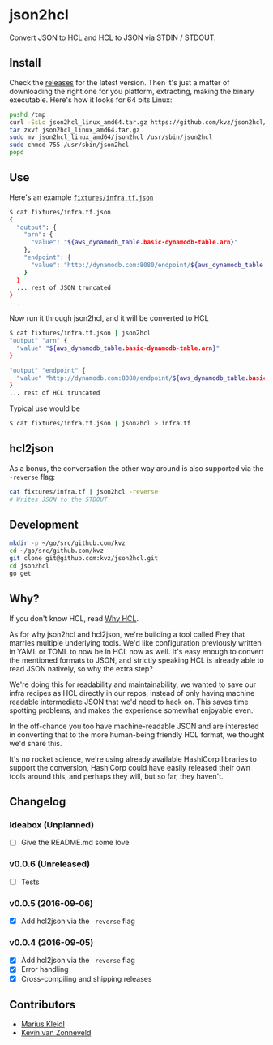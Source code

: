 # json2hcl

Convert JSON to HCL and HCL to JSON via STDIN / STDOUT.

## Install

Check the [releases](https://github.com/kvz/json2hcl/releases) for the latest version.
Then it's just a matter of downloading the right one for you platform, extracting, making the binary
executable. Here's how it looks for 64 bits Linux:

```bash
pushd /tmp
curl -SsLo json2hcl_linux_amd64.tar.gz https://github.com/kvz/json2hcl/releases/download/v0.0.5/json2hcl_linux_amd64.tar.gz
tar zxvf json2hcl_linux_amd64.tar.gz
sudo mv json2hcl_linux_amd64/json2hcl /usr/sbin/json2hcl
sudo chmod 755 /usr/sbin/json2hcl
popd
```

## Use

Here's an example [`fixtures/infra.tf.json`](fixtures/infra.tf.json)

```bash
$ cat fixtures/infra.tf.json
{
  "output": {
    "arn": {
      "value": "${aws_dynamodb_table.basic-dynamodb-table.arn}"
    },
    "endpoint": {
      "value": "http://dynamodb.com:8080/endpoint/${aws_dynamodb_table.basic-dynamodb-table.arn}"
    }
  }
  ... rest of JSON truncated
}
... 
```

Now run it through json2hcl, and it will be converted to HCL

```bash
$ cat fixtures/infra.tf.json | json2hcl
"output" "arn" {
  "value" "${aws_dynamodb_table.basic-dynamodb-table.arn}"
}

"output" "endpoint" {
  "value" "http://dynamodb.com:8080/endpoint/${aws_dynamodb_table.basic-dynamodb-table.arn}"
}
... rest of HCL truncated
```

Typical use would be

```bash
$ cat fixtures/infra.tf.json | json2hcl > infra.tf
```

## hcl2json

As a bonus, the conversation the other way around is also supported via the `-reverse` flag:

```bash
cat fixtures/infra.tf | json2hcl -reverse
# Writes JSON to the STDOUT
```


## Development

```bash
mkdir -p ~/go/src/github.com/kvz
cd ~/go/src/github.com/kvz
git clone git@github.com:kvz/json2hcl.git
cd json2hcl
go get
```

## Why?

If you don't know HCL, read [Why HCL](https://github.com/hashicorp/hcl#why).

As for why json2hcl and hcl2json, we're building a tool called Frey that marries multiple underlying
tools. We'd like configuration previously written in YAML or TOML to now be in HCL now as well. 
It's easy enough to convert the mentioned formats to JSON, and strictly speaking HCL is already 
able to read JSON natively, so why the extra step?

We're doing this for readability and maintainability, we wanted to save 
our infra recipes as HCL directly in our repos, instead of only having machine readable intermediate 
JSON that we'd need to hack on. This saves time spotting problems, and makes the experience somewhat 
enjoyable even.

In the off-chance you too have machine-readable JSON and are interested in converting that
to the more human-being friendly HCL format, we thought we'd share this.

It's no rocket science, we're using already available HashiCorp libraries to support the conversion,
HashiCorp could have easily released their own tools around this, and perhaps they will, but 
so far, they haven't.

## Changelog

### Ideabox (Unplanned)

- [ ] Give the README.md some love

### v0.0.6 (Unreleased)

- [ ] Tests

### v0.0.5 (2016-09-06)

- [x] Add hcl2json via the `-reverse` flag 

### v0.0.4 (2016-09-05)

- [x] Add hcl2json via the `-reverse` flag 
- [x] Error handling
- [x] Cross-compiling and shipping releases

## Contributors

- [Marius Kleidl](https://github.com/Acconut)
- [Kevin van Zonneveld](https://github.com/kvz)

